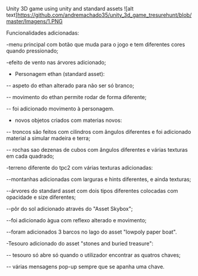 Unity 3D game using unity and standard assets
![alt text]https://github.com/andremachado35/unity_3d_game_tresurehunt/blob/master/Imagens/1.PNG

Funcionalidades adicionadas:

-menu principal com botão que muda para o jogo e tem diferentes cores quando pressionado;

-efeito de vento nas árvores adicionado;

- Personagem ethan (standard asset):

-- aspeto do ethan alterado para não ser só branco;

-- movimento do ethan permite rodar de forma diferente;

-- foi adicionado movimento à personagem.



- novos objetos criados com materias novos:

-- troncos são feitos com cilindros com ângulos diferentes e foi adicionado material a simular madeira e terra;

-- rochas sao dezenas de cubos com ângulos diferentes e várias texturas em cada quadrado;

-terreno diferente do tpc2 com várias texturas adicionadas:

--montanhas adicionadas com larguras e hints diferentes, e ainda texturas;

--árvores do standard asset com dois tipos diferentes colocadas com opacidade e size diferentes;

--pôr do sol adicionado através do "Asset Skybox";

--foi adicionado àgua com reflexo alterado e movimento;

--foram adicionados 3 barcos no lago do asset "lowpoly paper boat".


-Tesouro adicionado do asset "stones and buried treasure":

-- tesouro só abre só quando o utilizador encontrar as quatros chaves;

-- várias mensagens pop-up sempre que se apanha uma chave.
